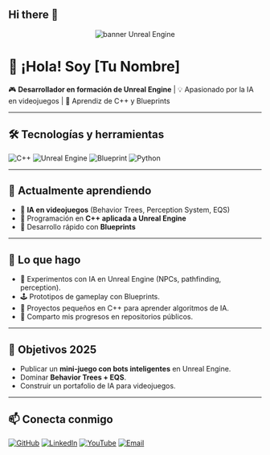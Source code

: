 ## Hi there 👋
<!-- Banner (puedes cambiar la imagen por la tuya propia) -->
<p align="center">
  <img src="https://i.ibb.co/9nQ7vVx/unreal-banner.png" alt="banner Unreal Engine" />
</p>

# 👋 ¡Hola! Soy [Tu Nombre]

🎮 **Desarrollador en formación de Unreal Engine** | 💡 Apasionado por la IA en videojuegos | 🧩 Aprendiz de C++ y Blueprints  

---

## 🛠️ Tecnologías y herramientas
![C++](https://img.shields.io/badge/C++-00599C?style=for-the-badge&logo=cplusplus&logoColor=white)
![Unreal Engine](https://img.shields.io/badge/Unreal%20Engine-0E1128?style=for-the-badge&logo=unrealengine&logoColor=white)
![Blueprint](https://img.shields.io/badge/Blueprint-1E90FF?style=for-the-badge&logo=unrealengine&logoColor=white)
![Python](https://img.shields.io/badge/Python-3776AB?style=for-the-badge&logo=python&logoColor=white)

---

## 🚀 Actualmente aprendiendo
- 🔹 **IA en videojuegos** (Behavior Trees, Perception System, EQS)  
- 🔹 Programación en **C++ aplicada a Unreal Engine**  
- 🔹 Desarrollo rápido con **Blueprints**  

---

## 📌 Lo que hago
- 🎯 Experimentos con IA en Unreal Engine (NPCs, pathfinding, perception).  
- 🕹️ Prototipos de gameplay con Blueprints.  
- 📘 Proyectos pequeños en C++ para aprender algoritmos de IA.  
- 📂 Comparto mis progresos en repositorios públicos.  

---

## 🎯 Objetivos 2025
- Publicar un **mini-juego con bots inteligentes** en Unreal Engine.  
- Dominar **Behavior Trees + EQS**.  
- Construir un portafolio de IA para videojuegos.  

---

## 📫 Conecta conmigo
[![GitHub](https://img.shields.io/badge/GitHub-181717?style=for-the-badge&logo=github&logoColor=white)](https://github.com/TuUsuario)
[![LinkedIn](https://img.shields.io/badge/LinkedIn-0077B5?style=for-the-badge&logo=linkedin&logoColor=white)](https://linkedin.com/in/TuPerfil)
[![YouTube](https://img.shields.io/badge/YouTube-FF0000?style=for-the-badge&logo=youtube&logoColor=white)](https://youtube.com/TuCanal)
[![Email](https://img.shields.io/badge/Email-D14836?style=for-the-badge&logo=gmail&logoColor=white)](mailto:tuemail@correo.com)
